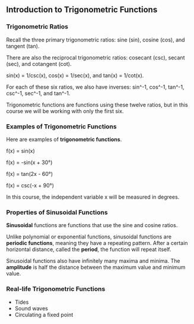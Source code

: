 Introduction to Trigonometric Functions
-------

### Trigonometric Ratios

Recall the three primary trigonometric ratios: sine (sin), cosine (cos), and tangent (tan).

There are also the reciprocal trigonometric ratios: cosecant (csc), secant (sec), and cotangent (cot).

sin(x) = 1/csc(x), cos(x) = 1/sec(x), and tan(x) = 1/cot(x).

For each of these six ratios, we also have inverses: sin^-1, cos^-1, tan^-1, csc^-1, sec^-1, and tan^-1.

Trigonometric functions are functions using these twelve ratios, but in this course we will be working with only the first six.


### Examples of Trigonometric Functions

Here are examples of **trigonometric functions**.

f(x) = sin(x)

f(x) = -sin(x + 30°)

f(x) = tan(2x - 60°)

f(x) = csc(-x + 90°)

In this course, the independent variable x will be measured in degrees.


### Properties of Sinusoidal Functions

**Sinusoidal** functions are functions that use the sine and cosine ratios.

Unlike polynomial or exponential functions, sinusoidal functions are **periodic functions**, meaning they have a repeating pattern. After a certain horizontal distance, called the **period**, the function will repeat itself. 

Sinusoidal functions also have infinitely many maxima and minima. The **amplitude** is half the distance between the maximum value and minimum value.


### Real-life Trigonometric Functions

* Tides
* Sound waves
* Circulating a fixed point